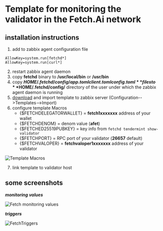 # Template for monitoring the validator in the Fetch.Ai network


## installation instructions

1. add to zabbix agent configuration file
```
AllowKey=system.run[fetchd*]
AllowKey=system.run[curl*]
```
2. restart zabbix agent daemon
3. copy **fetchd** binary to **/usr/local/bin** or **/usr/bin**
4. copy **$HOME/.fetchd/config/app.toml client.toml config.toml** files to **$HOME/.fetchd/config/** directory of the user under which the zabbix agent daemon is running
5. [download](https://raw.githubusercontent.com/Yurbason/Zabbix-Templates/main/Fetch/Fetch.xml) and import template to zabbix server (Configuration-->Templates-->Import)
6. configure template Macros
   - {$FETCHDELEGATORWALLET}  = **fetch1xxxxxxx** address of your wallet
   - {$FETCHDENOM}            = denom value (**afet**)
   - {$FETCHED25519PUBKEY}    = key info from `fetchd tendermint show-validator`
   - {$FETCHPORT}             = RPC port of your validator (**26657** default)
   - {$FETCHVALOPER}          = **fetchvaloper1xxxxxxx** address of your validator

![Template Macros](https://user-images.githubusercontent.com/52459938/232587780-35d9751c-83bf-40b8-83ad-8cb83ce5764d.png)

7. link template to validator host

## some screenshots
***monitoring values***

![Fetch monitoring values](https://user-images.githubusercontent.com/52459938/232587888-0b6a2eb3-bd9e-4f55-99fa-345dc9c9fb9f.png)



***triggers***

![FetchTriggers](https://user-images.githubusercontent.com/52459938/232587983-2c3d61a0-5c5b-4bcb-be7d-f1d68a947103.png)
